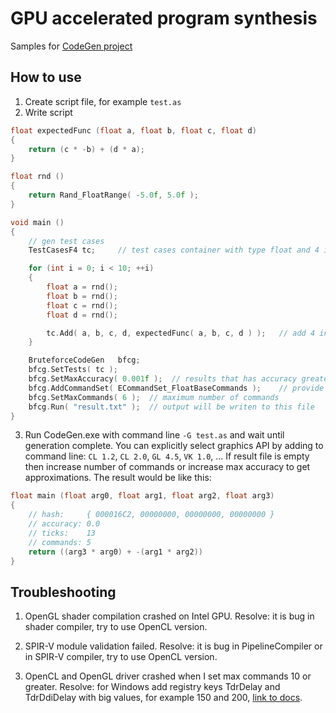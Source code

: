 # GPU accelerated program synthesis
Samples for [CodeGen project](https://github.com/azhirnov/ModularGraphicsFramework/tree/master/Projects/CodeGen)

## How to use
1. Create script file, for example `test.as`
2. Write script
```cpp
float expectedFunc (float a, float b, float c, float d)
{
	return (c * -b) + (d * a);
}

float rnd ()
{
	return Rand_FloatRange( -5.0f, 5.0f );
}

void main ()
{
	// gen test cases
	TestCasesF4 tc;		// test cases container with type float and 4 input arguments

	for (int i = 0; i < 10; ++i)
	{
		float a = rnd();
		float b = rnd();
		float c = rnd();
		float d = rnd();

		tc.Add( a, b, c, d, expectedFunc( a, b, c, d ) );	// add 4 input arguments and expected result
	}

	BruteforceCodeGen	bfcg;
	bfcg.SetTests( tc );
	bfcg.SetMaxAccuracy( 0.001f );	// results that has accuracy greater than maximum will be ignored
	bfcg.AddCommandSet( ECommandSet_FloatBaseCommands );	// provide minus, add, mul, div, greater, less, select commands
	bfcg.SetMaxCommands( 6 );  // maximum number of commands
	bfcg.Run( "result.txt" );  // output will be writen to this file
}
```
3. Run CodeGen.exe with command line `-G test.as` and wait until generation complete.
You can explicitly select graphics API by adding to command line: `CL 1.2`, `CL 2.0`, `GL 4.5`, `VK 1.0`, ... 
If result file is empty then increase number of commands or increase max accuracy to get approximations.
The result would be like this:
```cpp
float main (float arg0, float arg1, float arg2, float arg3)
{
	// hash:     { 000016C2, 00000000, 00000000, 00000000 }
	// accuracy: 0.0
	// ticks:    13
	// commands: 5
	return ((arg3 * arg0) + -(arg1 * arg2))
}
```


## Troubleshooting
1. OpenGL shader compilation crashed on Intel GPU.
Resolve: it is bug in shader compiler, try to use OpenCL version.

2. SPIR-V module validation failed.
Resolve: it is bug in PipelineCompiler or in SPIR-V compiler, try to use OpenCL version.

3. OpenCL and OpenGL driver crashed when I set max commands 10 or greater.
Resolve: for Windows add registry keys TdrDelay and TdrDdiDelay with big values, for example 150 and 200, [link to docs](https://docs.microsoft.com/en-us/windows-hardware/drivers/display/tdr-registry-keys).
